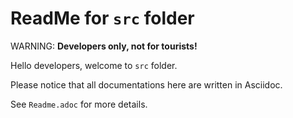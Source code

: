 # ReadMe for `src` folder

WARNING: **Developers only, not for tourists!**

Hello developers, welcome to `src` folder.

Please notice that all documentations here are written in Asciidoc.

See `Readme.adoc` for more details.
